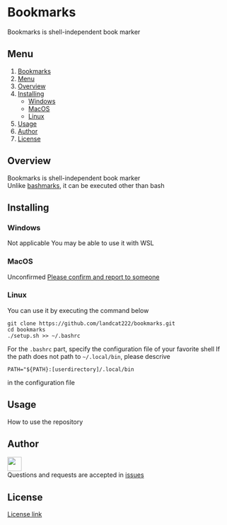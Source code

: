 # Bookmarks
Bookmarks is shell-independent book marker

## Menu
1. [Bookmarks](#bookmarks)
1. [Menu](#menu)
1. [Overview](#overview)
1. [Installing](#installing)
    - [Windows](#windows)
    - [MacOS](#macos)
    - [Linux](#linux)
1. [Usage](#usage)
1. [Author](#author)
1. [License](#license)

## Overview
Bookmarks is shell-independent book marker  
Unlike [bashmarks](https://github.com/huyng/bashmarks), it can be executed other than bash

## Installing
### Windows
Not applicable
You may be able to use it with WSL
### MacOS
Unconfirmed
[Please confirm and report to someone](https://github.com/landcat222/bookmarks/issues)
### Linux
You can use it by executing the command below
```
git clone https://github.com/landcat222/bookmarks.git
cd bookmarks
./setup.sh >> ~/.bashrc
```
For the `.bashrc` part, specify the configuration file of your favorite shell
If the path does not path to `~/.local/bin`, please descrive
```
PATH="${PATH}:[userdirectory]/.local/bin
```
in the configuration file

## Usage
How to use the repository

## Author
<a href="https://github.com/landcat222"><img src="https://github.com/landcat222.png" width="32px"></a>  
Questions and requests are accepted in [issues](https://github.com/landcat222/README.md_template/issues)

## License
[License link](LICENSE)
